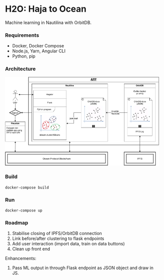 # H2O: Haja to Ocean

Machine learning in Nautilina with OrbitDB.

### Requirements

- Docker, Docker Compose
- Node.js, Yarn, Angular CLI
- Python, pip


### Architecture

![Architecture Diagram](/doc/OceanHaja.png)


### Build

```
docker-compose build
```


### Run

```
docker-compose up
```

### Roadmap

1. Stabilise closing of IPFS/OrbitDB connection
2. Link before/after clustering to flask endpoints
3. Add user interaction (import data, train on data buttons)
4. Clean up front end

Enhancements:
1. Pass ML output in through Flask endpoint as JSON object and draw in JS.
